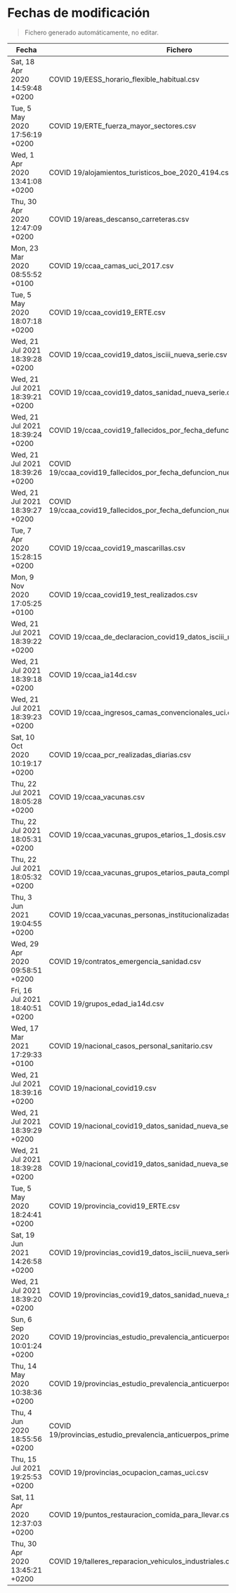 # Fechas de modificación

> Fichero generado automáticamente, no editar.

| Fecha                           | Fichero                  |
|---------------------------------|--------------------------|
| Sat, 18 Apr 2020 14:59:48 +0200  | COVID 19/EESS_horario_flexible_habitual.csv |
| Tue, 5 May 2020 17:56:19 +0200  | COVID 19/ERTE_fuerza_mayor_sectores.csv |
| Wed, 1 Apr 2020 13:41:08 +0200  | COVID 19/alojamientos_turisticos_boe_2020_4194.csv |
| Thu, 30 Apr 2020 12:47:09 +0200  | COVID 19/areas_descanso_carreteras.csv |
| Mon, 23 Mar 2020 08:55:52 +0100  | COVID 19/ccaa_camas_uci_2017.csv |
| Tue, 5 May 2020 18:07:18 +0200  | COVID 19/ccaa_covid19_ERTE.csv |
| Wed, 21 Jul 2021 18:39:28 +0200  | COVID 19/ccaa_covid19_datos_isciii_nueva_serie.csv |
| Wed, 21 Jul 2021 18:39:21 +0200  | COVID 19/ccaa_covid19_datos_sanidad_nueva_serie.csv |
| Wed, 21 Jul 2021 18:39:24 +0200  | COVID 19/ccaa_covid19_fallecidos_por_fecha_defuncion_nueva_serie.csv |
| Wed, 21 Jul 2021 18:39:26 +0200  | COVID 19/ccaa_covid19_fallecidos_por_fecha_defuncion_nueva_serie_long.csv |
| Wed, 21 Jul 2021 18:39:27 +0200  | COVID 19/ccaa_covid19_fallecidos_por_fecha_defuncion_nueva_serie_original.csv |
| Tue, 7 Apr 2020 15:28:15 +0200  | COVID 19/ccaa_covid19_mascarillas.csv |
| Mon, 9 Nov 2020 17:05:25 +0100  | COVID 19/ccaa_covid19_test_realizados.csv |
| Wed, 21 Jul 2021 18:39:22 +0200  | COVID 19/ccaa_de_declaracion_covid19_datos_isciii_nueva_serie.csv |
| Wed, 21 Jul 2021 18:39:18 +0200  | COVID 19/ccaa_ia14d.csv |
| Wed, 21 Jul 2021 18:39:23 +0200  | COVID 19/ccaa_ingresos_camas_convencionales_uci.csv |
| Sat, 10 Oct 2020 10:19:17 +0200  | COVID 19/ccaa_pcr_realizadas_diarias.csv |
| Thu, 22 Jul 2021 18:05:28 +0200  | COVID 19/ccaa_vacunas.csv |
| Thu, 22 Jul 2021 18:05:31 +0200  | COVID 19/ccaa_vacunas_grupos_etarios_1_dosis.csv |
| Thu, 22 Jul 2021 18:05:32 +0200  | COVID 19/ccaa_vacunas_grupos_etarios_pauta_completa.csv |
| Thu, 3 Jun 2021 19:04:55 +0200  | COVID 19/ccaa_vacunas_personas_institucionalizadas.csv |
| Wed, 29 Apr 2020 09:58:51 +0200  | COVID 19/contratos_emergencia_sanidad.csv |
| Fri, 16 Jul 2021 18:40:51 +0200  | COVID 19/grupos_edad_ia14d.csv |
| Wed, 17 Mar 2021 17:29:33 +0100  | COVID 19/nacional_casos_personal_sanitario.csv |
| Wed, 21 Jul 2021 18:39:16 +0200  | COVID 19/nacional_covid19.csv |
| Wed, 21 Jul 2021 18:39:29 +0200  | COVID 19/nacional_covid19_datos_sanidad_nueva_serie.csv |
| Wed, 21 Jul 2021 18:39:28 +0200  | COVID 19/nacional_covid19_datos_sanidad_nueva_serie_grupos_edad.csv |
| Tue, 5 May 2020 18:24:41 +0200  | COVID 19/provincia_covid19_ERTE.csv |
| Sat, 19 Jun 2021 14:26:58 +0200  | COVID 19/provincias_covid19_datos_isciii_nueva_serie.csv |
| Wed, 21 Jul 2021 18:39:20 +0200  | COVID 19/provincias_covid19_datos_sanidad_nueva_serie.csv |
| Sun, 6 Sep 2020 10:01:24 +0200  | COVID 19/provincias_estudio_prevalencia_anticuerpos_final.csv |
| Thu, 14 May 2020 10:38:36 +0200  | COVID 19/provincias_estudio_prevalencia_anticuerpos_primera_ronda.csv |
| Thu, 4 Jun 2020 18:55:56 +0200  | COVID 19/provincias_estudio_prevalencia_anticuerpos_primera_y_segunda_ronda.csv |
| Thu, 15 Jul 2021 19:25:53 +0200  | COVID 19/provincias_ocupacion_camas_uci.csv |
| Sat, 11 Apr 2020 12:37:03 +0200  | COVID 19/puntos_restauracion_comida_para_llevar.csv |
| Thu, 30 Apr 2020 13:45:21 +0200  | COVID 19/talleres_reparacion_vehiculos_industriales.csv |

